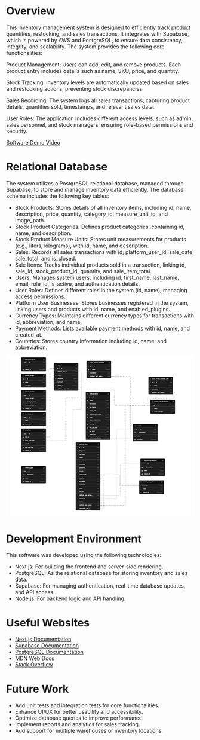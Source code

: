# Overview

This inventory management system is designed to efficiently track product quantities, restocking, and sales transactions. It integrates with Supabase, which is powered by AWS and PostgreSQL, to ensure data consistency, integrity, and scalability. The system provides the following core functionalities:

Product Management: Users can add, edit, and remove products. Each product entry includes details such as name, SKU, price, and quantity.

Stock Tracking: Inventory levels are automatically updated based on sales and restocking actions, preventing stock discrepancies.

Sales Recording: The system logs all sales transactions, capturing product details, quantities sold, timestamps, and relevant sales data.

User Roles: The application includes different access levels, such as admin, sales personnel, and stock managers, ensuring role-based permissions and security.

[Software Demo Video](https://youtu.be/Gq94EA1Ae54)

# Relational Database

The system utilizes a PostgreSQL relational database, managed through Supabase, to store and manage inventory data efficiently. The database schema includes the following key tables:

- Stock Products: Stores details of all inventory items, including id, name, description, price, quantity, category_id, measure_unit_id, and image_path.
- Stock Product Categories: Defines product categories, containing id, name, and description.
- Stock Product Measure Units: Stores unit measurements for products (e.g., liters, kilograms), with id, name, and description.
- Sales: Records all sales transactions with id, platform_user_id, sale_date, sale_total, and is_closed.
- Sale Items: Tracks individual products sold in a transaction, linking id, sale_id, stock_product_id, quantity, and sale_item_total.
- Users: Manages system users, including id, first_name, last_name, email, role_id, is_active, and authentication details.
- User Roles: Defines different roles in the system (id, name), managing access permissions.
- Platform User Businesses: Stores businesses registered in the system, linking users and products with id, name, and enabled_plugins.
- Currency Types: Maintains different currency types for transactions with id, abbreviation, and name.
- Payment Methods: Lists available payment methods with id, name, and created_at.
- Countries: Stores country information including id, name, and abbreviation.

![Schema](schema.png)

# Development Environment

This software was developed using the following technologies:

- Next.js: For building the frontend and server-side rendering.
- PostgreSQL: As the relational database for storing inventory and sales data.
- Supabase: For managing authentication, real-time database updates, and API access.
- Node.js: For backend logic and API handling.

# Useful Websites

- [Next.js Documentation](https://nextjs.org/docs)
- [Supabase Documentation](https://supabase.com/docs)
- [PostgreSQL Documentation](https://www.postgresql.org/docs/)
- [MDN Web Docs](https://developer.mozilla.org/es/)
- [Stack Overflow](https://stackoverflow.com/questions)

# Future Work

- Add unit tests and integration tests for core functionalities.
- Enhance UI/UX for better usability and accessibility.
- Optimize database queries to improve performance.
- Implement reports and analytics for sales tracking.
- Add support for multiple warehouses or inventory locations.